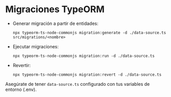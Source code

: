 # Migraciones TypeORM

- Generar migración a partir de entidades:
  ```
  npx typeorm-ts-node-commonjs migration:generate -d ./data-source.ts src/migrations/<nombre>
  ```
- Ejecutar migraciones:
  ```
  npx typeorm-ts-node-commonjs migration:run -d ./data-source.ts
  ```
- Revertir:
  ```
  npx typeorm-ts-node-commonjs migration:revert -d ./data-source.ts
  ```

Asegúrate de tener `data-source.ts` configurado con tus variables de entorno (.env).